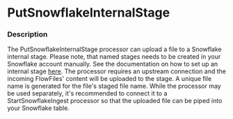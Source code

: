 <!--
  Licensed to the Apache Software Foundation (ASF) under one or more
  contributor license agreements.  See the NOTICE file distributed with
  this work for additional information regarding copyright ownership.
  The ASF licenses this file to You under the Apache License, Version 2.0
  (the "License"); you may not use this file except in compliance with
  the License.  You may obtain a copy of the License at
      http://www.apache.org/licenses/LICENSE-2.0
  Unless required by applicable law or agreed to in writing, software
  distributed under the License is distributed on an "AS IS" BASIS,
  WITHOUT WARRANTIES OR CONDITIONS OF ANY KIND, either express or implied.
  See the License for the specific language governing permissions and
  limitations under the License.
-->

# PutSnowflakeInternalStage

### Description

The PutSnowflakeInternalStage processor can upload a file to a Snowflake internal stage. Please note, that named stages
needs to be created in your Snowflake account manually. See the documentation on how to set up an internal
stage [here](https://docs.snowflake.com/en/user-guide/data-load-local-file-system-create-stage.html). The processor
requires an upstream connection and the incoming FlowFiles' content will be uploaded to the stage. A unique file name is
generated for the file's staged file name. While the processor may be used separately, it's recommended to connect it to
a StartSnowflakeIngest processor so that the uploaded file can be piped into your Snowflake table.